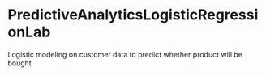 # PredictiveAnalyticsLogisticRegressionLab
Logistic modeling on customer data to predict whether product will be bought
